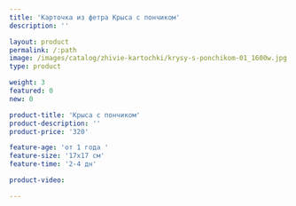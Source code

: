 ```yaml
---
title: 'Карточка из фетра Крыса с пончиком'
description: ''

layout: product
permalink: /:path
image: /images/catalog/zhivie-kartochki/krysy-s-ponchikom-01_1600w.jpg
type: product

weight: 3
featured: 0
new: 0

product-title: 'Крыса с пончиком'
product-description: ''
product-price: '320'

feature-age: 'от 1 года '
feature-size: '17х17 см'
feature-time: '2-4 дн'

product-video: 

---
```

